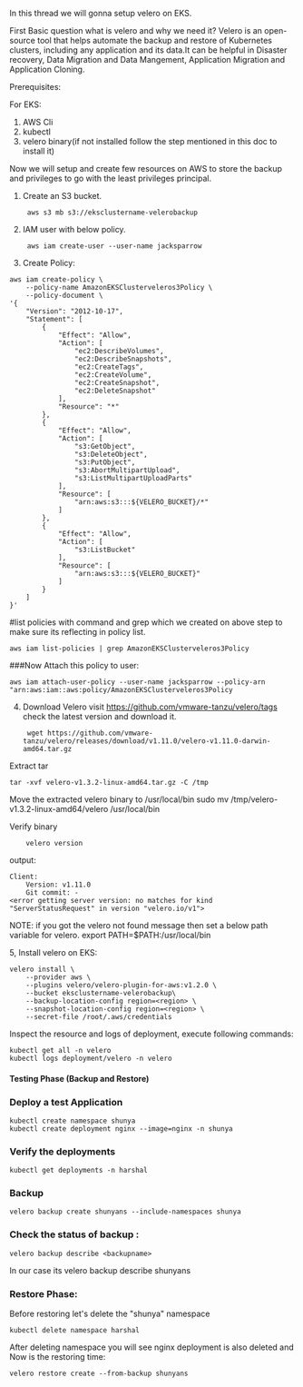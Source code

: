 In this thread we will gonna setup velero on EKS.

First Basic question what is velero and why we need it? 
Velero is an open-source tool that helps automate the backup and restore of Kubernetes clusters, including any application and its data.It can be helpful in Disaster recovery, Data Migration and Data Mangement, Application Migration and Application Cloning.

Prerequisites:

For EKS:
1. AWS Cli
2. kubectl 
3. velero binary(if not installed follow the step mentioned in this doc to install it)


Now we will setup and create few resources on AWS to store the backup and privileges to go with the least privileges principal.

1. Create an S3 bucket.

		aws s3 mb s3://eksclustername-velerobackup

2. IAM user with below policy.

		aws iam create-user --user-name jacksparrow

3. Create Policy:

```
aws iam create-policy \
    --policy-name AmazonEKSClusterveleros3Policy \
    --policy-document \
'{
    "Version": "2012-10-17",
    "Statement": [
        {
            "Effect": "Allow",
            "Action": [
                "ec2:DescribeVolumes",
                "ec2:DescribeSnapshots",
                "ec2:CreateTags",
                "ec2:CreateVolume",
                "ec2:CreateSnapshot",
                "ec2:DeleteSnapshot"
            ],
            "Resource": "*"
        },
        {
            "Effect": "Allow",
            "Action": [
                "s3:GetObject",
                "s3:DeleteObject",
                "s3:PutObject",
                "s3:AbortMultipartUpload",
                "s3:ListMultipartUploadParts"
            ],
            "Resource": [
                "arn:aws:s3:::${VELERO_BUCKET}/*"
            ]
        },
        {
            "Effect": "Allow",
            "Action": [
                "s3:ListBucket"
            ],
            "Resource": [
                "arn:aws:s3:::${VELERO_BUCKET}"
            ]
        }
    ]
}'

```

#list policies with command and grep which we created on above step to make sure its reflecting in policy list.

	aws iam list-policies | grep AmazonEKSClusterveleros3Policy

###Now Attach this policy to user:

	aws iam attach-user-policy --user-name jacksparrow --policy-arn "arn:aws:iam::aws:policy/AmazonEKSClusterveleros3Policy

4. Download Velero visit https://github.com/vmware-tanzu/velero/tags check the latest version and download it.

		wget https://github.com/vmware-tanzu/velero/releases/download/v1.11.0/velero-v1.11.0-darwin-amd64.tar.gz

Extract tar

	tar -xvf velero-v1.3.2-linux-amd64.tar.gz -C /tmp

Move the extracted velero binary to /usr/local/bin
		sudo mv /tmp/velero-v1.3.2-linux-amd64/velero /usr/local/bin

Verify binary

		velero version


output:

```
Client:
	Version: v1.11.0
	Git commit: -
<error getting server version: no matches for kind "ServerStatusRequest" in version "velero.io/v1">

```

NOTE: if you got the velero not found message then set a below path variable for velero.
 export PATH=$PATH:/usr/local/bin

5, Install velero on EKS:
```
velero install \
    --provider aws \
    --plugins velero/velero-plugin-for-aws:v1.2.0 \
    --bucket eksclustername-velerobackup\
    --backup-location-config region=<region> \
    --snapshot-location-config region=<region> \
    --secret-file /root/.aws/credentials
```

Inspect the resource and logs of deployment, execute following commands:

	kubectl get all -n velero
	kubectl logs deployment/velero -n velero


#### Testing Phase (Backup and Restore)

### Deploy a test Application
 	kubectl create namespace shunya
 	kubectl create deployment nginx --image=nginx -n shunya

### Verify the deployments 
	kubectl get deployments -n harshal

### Backup

	velero backup create shunyans --include-namespaces shunya

### Check the status of backup :

	velero backup describe <backupname>

In our case its 
velero backup describe shunyans

### Restore Phase:

Before restoring let's delete the "shunya" namespace 

	kubectl delete namespace harshal

After deleting namespace you will see nginx deployment is also deleted and Now is the restoring time:

	velero restore create --from-backup shunyans


